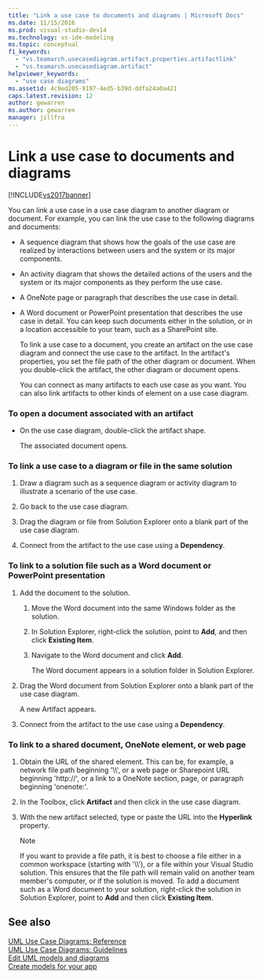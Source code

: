 ```yaml
---
title: "Link a use case to documents and diagrams | Microsoft Docs"
ms.date: 11/15/2016
ms.prod: visual-studio-dev14
ms.technology: vs-ide-modeling
ms.topic: conceptual
f1_keywords: 
  - "vs.teamarch.usecasediagram.artifact.properties.artifactlink"
  - "vs.teamarch.usecasediagram.artifact"
helpviewer_keywords: 
  - "use case diagrams"
ms.assetid: 4c9ed205-9197-4ed5-b39d-ddfa24a0a421
caps.latest.revision: 12
author: gewarren
ms.author: gewarren
manager: jillfra
---
```

# Link a use case to documents and diagrams
[!INCLUDE[vs2017banner](../includes/vs2017banner.md)]

You can link a use case in a use case diagram to another diagram or document. For example, you can link the use case to the following diagrams and documents:  
  
- A sequence diagram that shows how the goals of the use case are realized by interactions between users and the system or its major components.  
  
- An activity diagram that shows the detailed actions of the users and the system or its major components as they perform the use case.  
  
- A OneNote page or paragraph that describes the use case in detail.  
  
- A Word document or PowerPoint presentation that describes the use case in detail. You can keep such documents either in the solution, or in a location accessible to your team, such as a SharePoint site.  
  
  To link a use case to a document, you create an artifact on the use case diagram and connect the use case to the artifact. In the artifact's properties, you set the file path of the other diagram or document. When you double-click the artifact, the other diagram or document opens.  
  
  You can connect as many artifacts to each use case as you want. You can also link artifacts to other kinds of element on a use case diagram.  
  
### To open a document associated with an artifact  
  
- On the use case diagram, double-click the artifact shape.  
  
     The associated document opens.  
  
### To link a use case to a diagram or file in the same solution  
  
1. Draw a diagram such as a sequence diagram or activity diagram to illustrate a scenario of the use case.  
  
2. Go back to the use case diagram.  
  
3. Drag the diagram or file from Solution Explorer onto a blank part of the use case diagram.  
  
4. Connect from the artifact to the use case using a **Dependency**.  
  
### To link to a solution file such as a Word document or PowerPoint presentation  
  
1. Add the document to the solution.  
  
    1. Move the Word document into the same Windows folder as the solution.  
  
    2. In Solution Explorer, right-click the solution, point to **Add**, and then click **Existing Item**.  
  
    3. Navigate to the Word document and click **Add**.  
  
         The Word document appears in a solution folder in Solution Explorer.  
  
2. Drag the Word document from Solution Explorer onto a blank part of the use case diagram.  
  
     A new Artifact appears.  
  
3. Connect from the artifact to the use case using a **Dependency**.  
  
### To link to a shared document, OneNote element, or web page  
  
1. Obtain the URL of the shared element. This can be, for example, a network file path beginning '\\\\', or a web page or Sharepoint URL beginning 'http://', or a link to a OneNote section, page, or paragraph beginning 'onenote:'.  
  
2. In the Toolbox, click **Artifact** and then click in the use case diagram.  
  
3. With the new artifact selected, type or paste the URL into the **Hyperlink** property.  
  
    > [!NOTE]
    > If you want to provide a file path, it is best to choose a file either in a common workspace (starting with '\\\\'), or a file within your Visual Studio solution. This ensures that the file path will remain valid on another team member's computer, or if the solution is moved. To add a document such as a Word document to your solution, right-click the solution in Solution Explorer, point to **Add** and then click **Existing Item**.  
  
## See also  
 [UML Use Case Diagrams: Reference](../modeling/uml-use-case-diagrams-reference.md)   
 [UML Use Case Diagrams: Guidelines](../modeling/uml-use-case-diagrams-guidelines.md)   
 [Edit UML models and diagrams](../modeling/edit-uml-models-and-diagrams.md)   
 [Create models for your app](../modeling/create-models-for-your-app.md)
